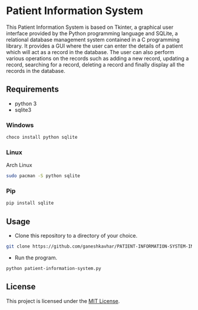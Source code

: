 # Patient Information System

This Patient Information System is based on Tkinter, a graphical user interface provided by the Python programming language and SQLite,
 a relational database management system contained in a C programming library. It provides a GUI where the user can enter the details of a patient which 
will act as a record in the database. The user can also perform various operations on the records such as adding a new record, updating a record, searching 
for a record, deleting a record and finally display all the records in the database.

## Requirements

* python 3
* sqlite3

### Windows

```cmd
choco install python sqlite
```

### Linux

Arch Linux

```bash
sudo pacman -S python sqlite
```

### Pip

```bash
pip install sqlite
```

## Usage

* Clone this repository to a directory of your choice.

```bash
git clone https://github.com/ganeshkavhar/PATIENT-INFORMATION-SYSTEM-IN-PYTHON-WITH-SOURCE-CODE.git
```

* Run the program.

```bash
python patient-information-system.py
```

## License

This project is licensed under the [MIT License](https://choosealicense.com/licenses/mit/).
